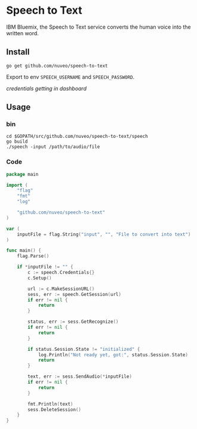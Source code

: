 # Speech to Text
IBM Bluemix, the Speech to Text service converts the human voice into the written word.

## Install

`go get github.com/nuveo/speech-to-text`

Export to env `SPEECH_USERNAME` and `SPEECH_PASSWORD`.

_credentials getting in dashboard_


## Usage

### bin
```
cd $GOPATH/src/github.com/nuveo/speech-to-text/speech
go build
./speech -input /path/to/audio/file
```
### Code

```go
package main

import (
	"flag"
	"fmt"
	"log"

	"github.com/nuveo/speech-to-text"
)

var (
	inputFile = flag.String("input", "", "File to convert into text")
)

func main() {
	flag.Parse()

	if *inputFile != "" {
		c := speech.Credentials{}
		c.Setup()

		url := c.MakeSessionURL()
		sess, err := speech.GetSession(url)
		if err != nil {
			return
		}

		status, err := sess.GetRecognize()
		if err != nil {
			return
		}

		if status.Session.State != "initialized" {
			log.Println("Not ready yet, got:", status.Session.State)
			return
		}

		text, err := sess.SendAudio(*inputFile)
		if err != nil {
			return
		}

		fmt.Println(text)
		sess.DeleteSession()
	}
}
```

